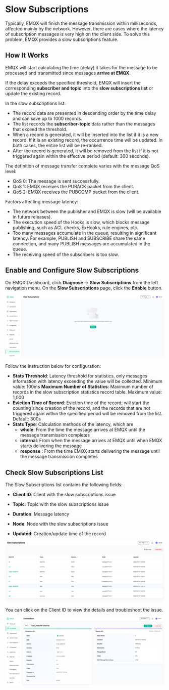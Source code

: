 # Slow Subscriptions

Typically, EMQX will finish the message transmission within milliseconds, affected mainly by the network. However, there are cases where the latency of subscription messages is very high on the client side. To solve this problem, EMQX provides a slow subscriptions feature.

## How It Works

EMQX will start calculating the time (delay) it takes for the message to be processed and transmitted since messages **arrive at EMQX**. 

If the delay exceeds the specified threshold, EMQX will insert the corresponding **subscriber and topic** into the **slow subscriptions list** or update the existing record. 

In the slow subscriptions list:

- The record data are presented in descending order by the time delay and can save up to 1000 records.
- The list records the **subscriber-topic** data rather than the messages that exceed the threshold.
- When a record is generated, it will be inserted into the list if it is a new record. If it is an existing record, the occurrence time will be updated. In both cases, the entire list will be re-ranked.
- After the record is generated, it will be removed from the list if it is not triggered again within the effective period (default: 300 seconds).

The definition of message transfer complete varies with the message QoS level:

- QoS 0: The message is sent successfully.
- QoS 1: EMQX receives the PUBACK packet from the client.
- QoS 2: EMQX receives the PUBCOMP packet from the client.

Factors affecting message latency:

- The network between the publisher and EMQX is slow (will be available in future releases).
- The execution speed of the Hooks is slow, which blocks message publishing, such as ACL checks, ExHooks, rule engines, etc. 
- Too many messages accumulate in the queue, resulting in significant latency. For example, PUBLISH and SUBSCRIBE share the same connection, and many PUBLISH messages are accumulated in the queue. 
- The receiving speed of the subscribers is too slow. 

## Enable and Configure Slow Subscriptions

<!-- TODO 补充配置文件配置方式，目前该方式有 BUG 暂时不在文档中提供。 -->

On EMQX Dashboard, click **Diagnose** -> **Slow Subscriptions** from the left navigation menu. On the **Slow Subscriptions** page, click the **Enable** button.

![image](./assets/slow_subscribers_statistics_1.png)

Follow the instruction below for configuration:

- **Stats Threshold**:  Latency threshold for statistics, only messages information with latency exceeding the value will be collected. Minimum value: 100ms
  **Maximum Number of Statistics**: Maximum number of records in the slow subscription statistics record table. Maximum value: 1,000
- **Eviction Time of Record**: Eviction time of the record; will start the counting since creation of the record, and the records that are not triggered again within the specified period will be removed from the list. Default: 300s
- **Stats Type**: Calculation methods of the latency, which are
  - **whole**: From the time the message arrives at EMQX until the message transmission completes
  - **internal**: From when the message arrives at EMQX until when EMQX starts delivering the message
  - **response** : From the time EMQX starts delivering the message until the message transmission completes

## Check Slow Subscriptions List

The Slow Subscriptions list contains the following fields:

- **Client ID**: Client with the slow subscriptions issue

- **Topic**: Topic with the slow subscriptions issue
- **Duration**: Message latency
- **Node**: Node with the slow subscriptions issue
- **Updated**: Creation/update time of the record

![image](./assets/slow_subscribers_statistics_3.png)

You can click on the Client ID to view the details and troubleshoot the issue. 

![image](./assets/slow_subscribers_statistics_4.png)
